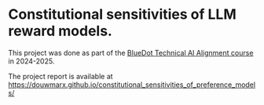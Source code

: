 # Constitutional sensitivities of LLM reward models.

This project was done as part of the [BlueDot Technical AI Alignment course](https://aisafetyfundamentals.com/alignment/)  in 2024-2025.


The project report is available at https://douwmarx.github.io/constitutional_sensitivities_of_preference_models/